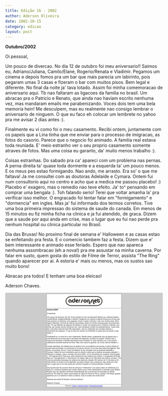 ```yaml
---
title: Edição 16 - 2002
author: Aderson Oliveira
date: 2002-10-15
category: edicao
layout: post
---
```


**Outubro/2002**

Oi pessoal,

Um pouco de divercao. No dia 12 de outubro foi meu aniversario!! Saimos eu, Adriano/Juliana, Camilo/Elane, Rogerio/Renata e Vladimir. Pegamos um cinema e depois fomos pra um bar que mais parecia um labirinto, pois pegaram umas 3 casas e fizeram o bar com muitos pisos. Bem legal e diferente. No final da noite ja' tava lotado. Assim foi minha comemoracao de aniversario aqui. Tb nao faltaram as ligacoes da familia no brasil. Um abracao pra o Patricio e Renato, que ainda nao haviam escrito nenhuma vez, mas mandaram emails me parabenizando. Voces dois tem uma bela memoria hein! Me desculpem, mas eu realmente nao consigo lembrar o aniversario de ninguem. O que eu faco eh colocar um lembrete no yahoo pra me avisar 2 dias antes :).

Finalmente eu vi como foi o meu casamento. Recibi ontem, juntamente com os papeis que a Lina tinha que me enviar para o processo de imigracao, as fotos do casorio. Parece que o negocio foi animado. A familia real estava toda reuniada. E' meio estranho ver o seu proprio casamento somente atraves de fotos. Mas uma coisa eu garanto, da' muito menos trabalho :).

Coisas estranhas. Do sabado pra ca' apareci com um problema nas pernas. A perna direita ta' quase toda dormente e a esquerda ta' um pouco menos. E os meus pes estao formigando. Nao ando, me arrasto. Era so' o que me faltava! Ja me consultei com as doutoras Adelaide e Cymara. Ontem fui num consultorio aqui no centro e acho que a medica me passou placebo! :) Placebo e' exagero, mas o remedio nao teve efeito. Ja' to^ pensando em comprar uma bengala :). Toh falando serio! Terei que voltar amanha la' pra verificar isso melhor. O engracado foi tentar falar em "formigamento" e "dormencia" em ingles. Mas ja' fui informado dos termos corretos. Tive uma boa primeira impressao do sistema de saude do canada. Em menos de 15 minutos eu fiz minha ficha na clinica e ja fui atendido, de graca. Dizem que a saude por aqui anda em crise, mas o lugar que eu fui nao perde pra nenhum hospital ou clinica particular no Brasil.

Dia das Bruxas! No proximo final de semana e' Halloween e as casas estao se enfeitando pra festa. E o comercio tambem faz a festa. Dizem que e' bem interessante e animado esse feriado. Espero que nao apareca nenhuma assombracao (eh a nova!) pra me assustar na minha caverna. Por falar em susto, quem gosta do estilo de Filme de Terror, assista "The Ring" quando aparecer por ai. A estoria e' mais ou menos, mas os sustos sao muito bons!

Abracao pra todos! E tenham uma boa eleicao!

Aderson Chaves.

[![Imagem no site original](/assets/images/edicao16.png)](/assets/images/edicao16.png)